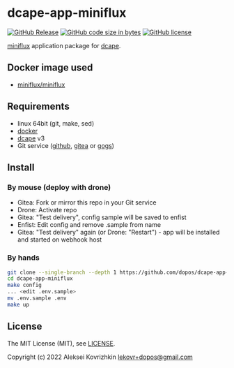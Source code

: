 # dcape-app-miniflux

[![GitHub Release][1]][2] [![GitHub code size in bytes][3]]() [![GitHub license][4]][5]

[1]: https://img.shields.io/github/release/dopos/dcape-app-miniflux.svg
[2]: https://github.com/dopos/dcape-app-miniflux/releases
[3]: https://img.shields.io/github/languages/code-size/dopos/dcape-app-miniflux.svg
[4]: https://img.shields.io/github/license/dopos/dcape-app-miniflux.svg
[5]: LICENSE

[miniflux](https://github.com/miniflux/v2) application package for [dcape](https://github.com/dopos/dcape).

## Docker image used

* [miniflux/miniflux](https://hub.docker.com/r/miniflux/miniflux)

## Requirements

* linux 64bit (git, make, sed)
* [docker](http://docker.io)
* [dcape](https://github.com/dopos/dcape) v3
* Git service ([github](https://github.com), [gitea](https://gitea.io) or [gogs](https://gogs.io))

## Install

### By mouse (deploy with drone)

* Gitea: Fork or mirror this repo in your Git service
* Drone: Activate repo
* Gitea: "Test delivery", config sample will be saved to enfist
* Enfist: Edit config and remove .sample from name
* Gitea: "Test delivery" again (or Drone: "Restart") - app will be installed and started on webhook host

### By hands

```bash
git clone --single-branch --depth 1 https://github.com/dopos/dcape-app-miniflux.git
cd dcape-app-miniflux
make config
... <edit .env.sample>
mv .env.sample .env
make up
```

## License

The MIT License (MIT), see [LICENSE](LICENSE).

Copyright (c) 2022 Aleksei Kovrizhkin <lekovr+dopos@gmail.com>
